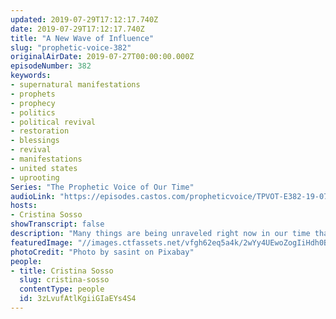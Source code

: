 ```yaml
---
updated: 2019-07-29T17:12:17.740Z
date: 2019-07-29T17:12:17.740Z
title: "A New Wave of Influence"
slug: "prophetic-voice-382"
originalAirDate: 2019-07-27T00:00:00.000Z
episodeNumber: 382
keywords:
- supernatural manifestations
- prophets
- prophecy
- politics
- political revival
- restoration
- blessings
- revival
- manifestations
- united states
- uprooting
Series: "The Prophetic Voice of Our Time"
audioLink: "https://episodes.castos.com/propheticvoice/TPVOT-E382-19-07-27-28-19-A-New-Wave-of-Influence.mp3"
hosts:
- Cristina Sosso
showTranscript: false
description: "Many things are being unraveled right now in our time that we never thought possible and it will get deeper and deeper throughout this year and beyond. I am so excited with the new breed of prophets that are now in the front lines and there will be more nameless faceless people that will join the ranks and take the five offices and they will take over and they will be in every sector of society because we now transition finally from the Levitical priesthood into the priesthood of the order of Melchizedek..."
featuredImage: "//images.ctfassets.net/vfgh62eq5a4k/2wYy4UEwoZogIiHdh0BMeJ/d593168d6e4f1d64541e2809ec9a69ce/mother_daughter_beach-1807500.jpg"
photoCredit: "Photo by sasint on Pixabay"
people:
- title: Cristina Sosso
  slug: cristina-sosso
  contentType: people
  id: 3zLvufAtlKgiiGIaEYs4S4
---
```

